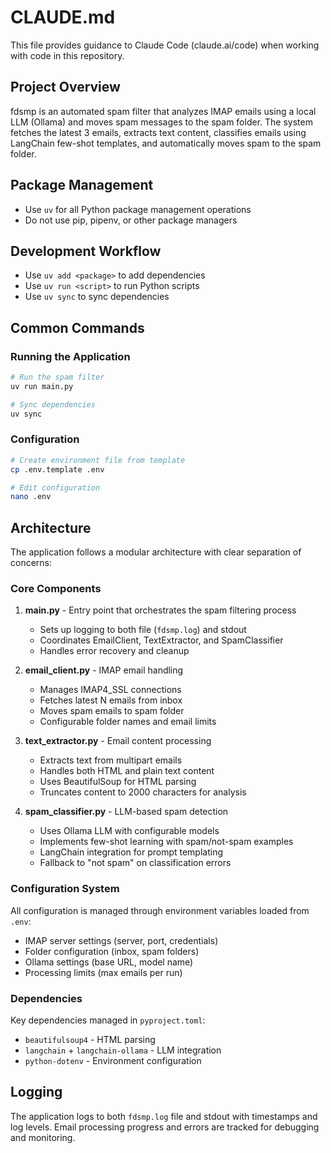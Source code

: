 # CLAUDE.md

This file provides guidance to Claude Code (claude.ai/code) when working with code in this repository.

## Project Overview

fdsmp is an automated spam filter that analyzes IMAP emails using a local LLM (Ollama) and moves spam messages to the spam folder. The system fetches the latest 3 emails, extracts text content, classifies emails using LangChain few-shot templates, and automatically moves spam to the spam folder.

## Package Management
- Use `uv` for all Python package management operations
- Do not use pip, pipenv, or other package managers

## Development Workflow
- Use `uv add <package>` to add dependencies
- Use `uv run <script>` to run Python scripts
- Use `uv sync` to sync dependencies

## Common Commands

### Running the Application
```bash
# Run the spam filter
uv run main.py

# Sync dependencies
uv sync
```

### Configuration
```bash
# Create environment file from template
cp .env.template .env

# Edit configuration
nano .env
```

## Architecture

The application follows a modular architecture with clear separation of concerns:

### Core Components

1. **main.py** - Entry point that orchestrates the spam filtering process
   - Sets up logging to both file (`fdsmp.log`) and stdout
   - Coordinates EmailClient, TextExtractor, and SpamClassifier
   - Handles error recovery and cleanup

2. **email_client.py** - IMAP email handling
   - Manages IMAP4_SSL connections
   - Fetches latest N emails from inbox
   - Moves spam emails to spam folder
   - Configurable folder names and email limits

3. **text_extractor.py** - Email content processing
   - Extracts text from multipart emails
   - Handles both HTML and plain text content
   - Uses BeautifulSoup for HTML parsing
   - Truncates content to 2000 characters for analysis

4. **spam_classifier.py** - LLM-based spam detection
   - Uses Ollama LLM with configurable models
   - Implements few-shot learning with spam/not-spam examples
   - LangChain integration for prompt templating
   - Fallback to "not spam" on classification errors

### Configuration System

All configuration is managed through environment variables loaded from `.env`:
- IMAP server settings (server, port, credentials)
- Folder configuration (inbox, spam folders)
- Ollama settings (base URL, model name)
- Processing limits (max emails per run)

### Dependencies

Key dependencies managed in `pyproject.toml`:
- `beautifulsoup4` - HTML parsing
- `langchain` + `langchain-ollama` - LLM integration
- `python-dotenv` - Environment configuration

## Logging

The application logs to both `fdsmp.log` file and stdout with timestamps and log levels. Email processing progress and errors are tracked for debugging and monitoring.